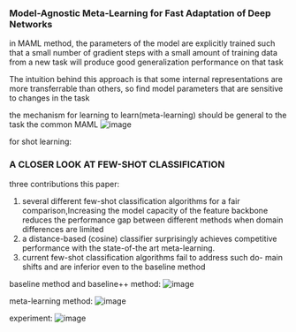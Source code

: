 ### Model-Agnostic Meta-Learning for Fast Adaptation of Deep Networks

in MAML method, the parameters of the model are explicitly trained such that a small number of gradient 
steps with a small amount of training data from a new task will produce good generalization performance on that task

The intuition behind this approach is that some internal representations are more transferrable than others,
so find model parameters that are sensitive to changes in the task

the mechanism for learning to learn(meta-learning) should be general to the task
the common MAML
![image](https://user-images.githubusercontent.com/19379550/63484059-0144b600-c4d1-11e9-919d-315acc61ef86.png)

for shot learning:


### A CLOSER LOOK AT FEW-SHOT CLASSIFICATION

three contributions this paper:
1. several different few-shot classification algorithms for a fair comparison,Increasing the model capacity of the feature backbone reduces the performance gap between different methods when domain differences are limited
2. a distance-based (cosine) classifier surprisingly achieves competitive performance with the state-of-the art meta-learning.
3. current few-shot classification algorithms fail to address such do- main shifts and are inferior even to the baseline method


baseline method and baseline++ method:
![image](https://user-images.githubusercontent.com/19379550/63494363-1a109400-c4f0-11e9-8636-b47394cb1fed.png)

meta-learning method:
![image](https://user-images.githubusercontent.com/19379550/63494476-4af0c900-c4f0-11e9-9e4d-700dd0b72b55.png)

experiment:
![image](https://user-images.githubusercontent.com/19379550/63494546-7d9ac180-c4f0-11e9-8eb5-f563a0a0c044.png)





